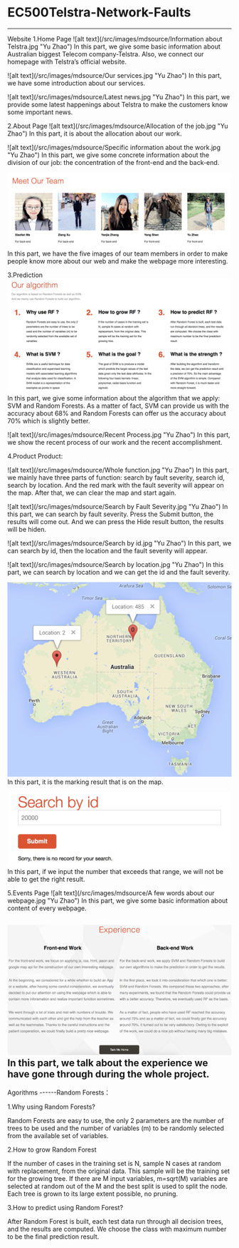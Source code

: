 # EC500Telstra-Network-Faults
--------
Website
1.Home Page
![alt text](/src/images/mdsource/Information about Telstra.jpg "Yu Zhao")
In this part, we give some basic information about Australian biggest Telecom company-Telstra. Also, we connect our homepage with Telstra’s official website.

![alt text](/src/images/mdsource/Our services.jpg "Yu Zhao")
In this part, we have some introduction about our services.

![alt text](/src/images/mdsource/Latest news.jpg "Yu Zhao")
In this part, we provide some latest happenings about Telstra to make the customers know some important news.

2.About Page
![alt text](/src/images/mdsource/Allocation of the job.jpg "Yu Zhao")
In this part, it is about the allocation about our work.

![alt text](/src/images/mdsource/Specific information about the work.jpg "Yu Zhao")
In this part, we give some concrete information about the division of our job: the concentration of the front-end and the back-end.

![alt text](/src/images/mdsource/Images.jpg "Yu Zhao")
In this part, we have the five images of our team members in order to make people know more about our web and make the webpage more interesting.

3.Prediction
![alt text](/src/images/mdsource/Algorithm.jpg "Yu Zhao")
In this part, we give some information about the algorithm that we apply: SVM and Random Forests. As a matter of fact, SVM can provide us with the accuracy about 68% and Random Forests can offer us the accuracy about 70% which is slightly better.

![alt text](/src/images/mdsource/Recent Process.jpg "Yu Zhao")
In this part, we show the recent process of our work and the recent accomplishment.

4.Product
Product:

![alt text](/src/images/mdsource/Whole function.jpg "Yu Zhao")
In this part, we mainly have three parts of function: search by fault severity, search id, search by location. And the red mark with the fault severity will appear on the map. After that, we can clear the map and start again.

![alt text](/src/images/mdsource/Search by Fault Severity.jpg "Yu Zhao")
In this part, we can search by fault severity. Press the Submit button, the results will come out. And we can press the Hide result button, the results will be hiden.   

![alt text](/src/images/mdsource/Search by id.jpg "Yu Zhao")
In this part, we can search by id, then the location and the fault severity will appear. 

![alt text](/src/images/mdsource/Search by location.jpg "Yu Zhao")
In this part, we can search by location and we can get the id and the fault severity. 

![alt text](/src/images/mdsource/Result.jpg "Yu Zhao")
In this part, it is the marking result that is on the map.

![alt text](/src/images/mdsource/Error.jpg "Yu Zhao")
In this part, if we input the number that exceeds that range, we will not be able to get the right result.

5.Events Page
![alt text](/src/images/mdsource/A few words about our webpage.jpg "Yu Zhao")
In this part, we give some basic information about content of every webpage.

![alt text](/src/images/mdsource/Experience.jpg "Yu Zhao")
In this part, we talk about the experience we have gone through during the whole project.
---------
Agorithms
------Random Forests：

1.Why using Random Forests?

Random Forests are easy to use, the only 2 parameters are the number of trees to be used and the number of variables (m) to be randomly selected from the available set of variables.

2.How to grow Random Forest

If the number of cases in the training set is N, sample N cases at random with replacement, from the original data. This sample will be the training set for the growing tree.
If there are M input variables, m=sqrt(M) variables are selected at random out of the M and the best split is used to split the node. Each tree is grown to its large extent possible, no pruning.

3.How to predict using Random Forest?

After Random Forest is built, each test data run through all decision trees, and the results are computed. We choose the class with maximum number to be the final prediction result.
